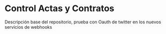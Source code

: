 # Control Actas y Contratos

Descripción base del repositorio, prueba con Oauth de twitter en los nuevos servicios de webhooks